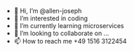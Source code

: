 - 👋 Hi, I’m @allen-joseph
- 👀 I’m interested in coding
- 🌱 I’m currently learning microservices
- 💞️ I’m looking to collaborate on ...
- 📫 How to reach me +49 1516 3122454

<!---
allenkunju/allenkunju is a ✨ special ✨ repository because its `README.md` (this file) appears on your GitHub profile.
You can click the Preview link to take a look at your changes.
--->
